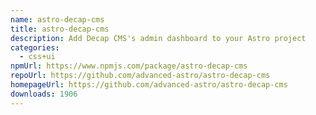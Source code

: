 ```yaml
---
name: astro-decap-cms
title: astro-decap-cms
description: Add Decap CMS's admin dashboard to your Astro project
categories:
  - css+ui
npmUrl: https://www.npmjs.com/package/astro-decap-cms
repoUrl: https://github.com/advanced-astro/astro-decap-cms
homepageUrl: https://github.com/advanced-astro/astro-decap-cms
downloads: 1906
---
```

